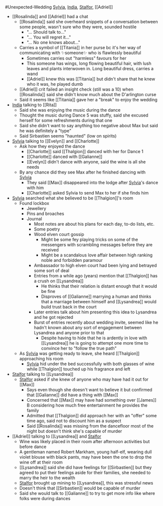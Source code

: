 #Unexpected-Wedding 
[Sylvia](PCs/Past/Sylvia.md), [India](PCs/Current/India.md), [Stalfor](PCs/Current/Stalfor.md), [[Adriel]]

- [[Rosalinda]] and [[Adriel]] had a chat
	- [[Rosalinda]] said she overheard snippets of a conversation between some people, wasn't sure who they were, sounded hostile
		- "... Should talk to..."
		- "... You will regret it..."
		- "... No one knows about..."
	- Carries a symbol of [[Titania]] in her purse bc it's her way of communicating with ✨someone✨ who is flawlessly beautiful
		- Sometimes carries out "harmless" favours for her
		- This someone has wings, long flowing beautiful hair, with lush leaves and plants interwoven in. Long beautiful dress, carries a wand
		- [[Adriel]] knew this was [[Titania]] but didn't share that he knew who it was, he played dumb
	- [[Adriel]] crit failed an insight check (still was a 10) when [[Rosalinda]] said she didn't know much about the D'arlington curse
	- Said it seems like [[Titania]] gave her a "break" to enjoy the wedding
- [India](PCs/Current/India.md) talking to [[Rita]]
	- Said she was enjoying the music during the dance
	- Thought the music during Dance 5 was stuffy, said she excused herself for some refreshments during that one
	- Said she didn't want to say anything too negative about Max but said he was definitely a "type"
	- Said Sirbastien seems "haunted" (low on spirits)
- [Sylvia](PCs/Past/Sylvia.md) talking to [[Evelyn]] and [[Charlotte]]
	- Ask how they enjoyed the dance
		- [[Charlotte]] said [[Thalgion]] danced with her for Dance 1
		- [[Charlotte]] danced with [[Galianne]]
		- [[Evelyn]] didn't dance with anyone, said the wine is all she needs
	- By any chance did they see Max after he finished dancing with [Sylvia](PCs/Past/Sylvia.md)
		- They said [[Max]] disappeared into the lodge after [Sylvia](PCs/Past/Sylvia.md)'s dance with him
		- [[Charlotte]] asked Sylvia to send Max to her if she finds him
- [Sylvia](PCs/Past/Sylvia.md) searched what she believed to be [[Thalgion]]'s room
	- Found lockbox
		- Jewellery
		- Pins and broaches
		- Journal
			- Most notes are about his plans for each day, to-do lists, etc.
			- Some poetry 
			- Wood elven court gossip
				- Might be some fey playing tricks on some of the messengers with scrambling messages before they are received
				- Might be a scandalous love affair between high ranking noble and forbidden paramour
			- Ambassador to high elven court had been lying and betrayed some sort of deal
			- Entries from a while ago (years) mention that [[Thalgion]] has a crush on [[Lysandrea]]
				- He thinks that their relation is distant enough that it would be fine
				- Disproves of [[Galianne]] marrying a human and thinks that a marriage between himself and [[Lysandrea]] would build trust back in the court
			- Later entries talk about him presenting this idea to Lysandrea and he got rejected
			- Burst of entries recently about wedding invite, seemed like he hadn't known about any sort of engagement between Lysandrea and anyone prior to that
				- Despite having to hide that he is ardently in love with [[Lysandrea]] he is going to attempt one more time to convince her to "follow the true path"
	- As [Sylvia](PCs/Past/Sylvia.md) was getting ready to leave, she heard [[Thalgion]] approaching his room
		- [Sylvia](PCs/Past/Sylvia.md) hid under the bed successfully with both glasses of wine while [[Thalgion]] touched up his fragrance and left
- [Stalfor](PCs/Current/Stalfor.md) talking to [[Lysandrea]]
	- [Stalfor](PCs/Current/Stalfor.md) asked if she knew of anyone who may have had it out for [[Max]]
		- Says even though she doesn't want to believe it but confirmed that [[Galianne]] did have a thing with [[Max]]
		- Concerned that [[Max]] may have had something over [[James]] B considering how much free entertainment he provides the family
		- Admitted that [[Thalgion]] did approach her with an "offer" some time ago, said not to discount him as a suspect
		- Said [[Rosalinda]] was missing from the dancefloor most of the night but doesn't think she's capable of murder
- [[Adriel]] talking to [[Lysandrea]] and [Stalfor](PCs/Current/Stalfor.md)
	- Wine was likely placed in their room after afternoon activities but before dance
	- A gentleman named Robert Markham, young half-elf, wearing dull violet blouse with black pants, may have been the one to drop the wine off at their room
	- [[Lysandrea]] said she did have feelings for [[Sirbastien]] but they agreed to put their feelings aside for their families, she needed to marry the heir to the wealth
	- [Stalfor](PCs/Current/Stalfor.md) brought up mining to [[Lysandrea]], this was stressful news
	- Doesn't think that [[Sirbastien]] would be capable of murder
	- Said she would talk to [[Galianne]] to try to get more info like where folks were during dances